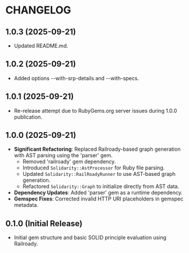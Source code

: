 # CHANGELOG

## 1.0.3 (2025-09-21)

*   Updated README.md.

## 1.0.2 (2025-09-21)

*   Added options --with-srp-details and --with-specs.

## 1.0.1 (2025-09-21)

*   Re-release attempt due to RubyGems.org server issues during 1.0.0 publication.

## 1.0.0 (2025-09-21)

*   **Significant Refactoring**: Replaced Railroady-based graph generation with AST parsing using the 'parser' gem.
    *   Removed 'railroady' gem dependency.
    *   Introduced `Solidarity::AstProcessor` for Ruby file parsing.
    *   Updated `Solidarity::RailRoadyRunner` to use AST-based graph generation.
    *   Refactored `Solidarity::Graph` to initialize directly from AST data.
*   **Dependency Updates**: Added 'parser' gem as a runtime dependency.
*   **Gemspec Fixes**: Corrected invalid HTTP URI placeholders in gemspec metadata.

## 0.1.0 (Initial Release)

*   Initial gem structure and basic SOLID principle evaluation using Railroady.
